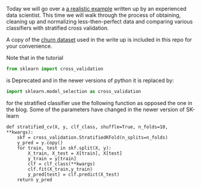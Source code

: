 Today we will go over a [a realistic example](https://bugra.github.io/work/notes/2014-11-22/an-introduction-to-supervised-learning-scikit-learn/) written up by an experienced data scientist. This time we will walk through the process of obtaining, cleaning up and normalizing less-then-perfect data and comparing various classifiers with stratified cross validation.

A copy of the [churn dataset](churn.csv) used in the write up is included in this repo for your convenience.

Note that in the tutorial 
```python
from sklearn import cross_validation
```
is Deprecated and in the newer versions of python it is replaced by:
```python
import sklearn.model_selection as cross_validation
```

for the stratified classifier use the following function as opposed the one in the blog. Some of the parameters have changed in the newer version of SK-learn
```python3
def stratified_cv(X, y, clf_class, shuffle=True, n_folds=10, **kwargs):
    skf = cross_validation.StratifiedKFold(n_splits=n_folds)
    y_pred = y.copy()
    for train, test in skf.split(X, y):        
        X_train, X_test = X[train], X[test]
        y_train = y[train]
        clf = clf_class(**kwargs)
        clf.fit(X_train,y_train)
        y_pred[test] = clf.predict(X_test)
    return y_pred
```
